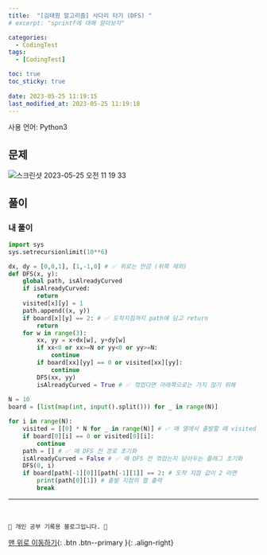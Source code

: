 ```yaml
---
title:  "[김태원 알고리즘] 사다리 타기 (DFS) "
# excerpt: "sprintf에 대해 알아보자"

categories:
  - CodingTest
tags:
  - [CodingTest]

toc: true
toc_sticky: true
 
date: 2023-05-25 11:19:15
last_modified_at: 2023-05-25 11:19:18
---
```


사용 언어: Python3

## 문제
![스크린샷 2023-05-25 오전 11 19 33](https://github.com/minju412/jenkins-test/assets/59405576/b98187b4-e083-4471-b4cb-996ae3fed7cd)


## 풀이
### 내 풀이
```py
import sys
sys.setrecursionlimit(10**6)

dx, dy = [0,0,1], [1,-1,0] # ✅ 위로는 안감 (위쪽 제외)
def DFS(x, y):
    global path, isAlreadyCurved
    if isAlreadyCurved:
        return
    visited[x][y] = 1
    path.append((x, y))
    if board[x][y] == 2: # ✅ 도착지점까지 path에 담고 return
        return
    for w in range(3):
        xx, yy = x+dx[w], y+dy[w]
        if xx<0 or xx>=N or yy<0 or yy>=N:
            continue
        if board[xx][yy] == 0 or visited[xx][yy]:
            continue
        DFS(xx, yy)
        isAlreadyCurved = True # ✅ 꺾었다면 아래쪽으로는 가지 않기 위해
        
N = 10
board = [list(map(int, input().split())) for _ in range(N)]

for i in range(N):
    visited = [[0] * N for _ in range(N)] # ✅ 매 열에서 출발할 때 visited 리셋
    if board[0][i] == 0 or visited[0][i]:
        continue
    path = [] # ✅ 매 DFS 전 경로 초기화
    isAlreadyCurved = False # ✅ 매 DFS 전 꺾었는지 담아두는 플래그 초기화
    DFS(0, i)
    if board[path[-1][0]][path[-1][1]] == 2: # 도착 지점 값이 2 라면
        print(path[0][1]) # 출발 지점의 열 출력
        break
```












***
<br>


    💛 개인 공부 기록용 블로그입니다. 👻

[맨 위로 이동하기](#){: .btn .btn--primary }{: .align-right}